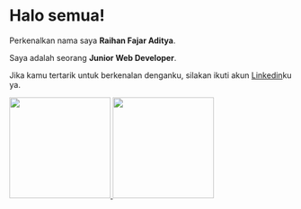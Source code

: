 # Halo semua! 

Perkenalkan nama saya **Raihan Fajar Aditya**.

Saya adalah seorang **Junior Web Developer**.

Jika kamu tertarik untuk berkenalan denganku, silakan ikuti akun [Linkedin](https://www.linkedin.com/in/raihan-fajar-aditya-752287228/)ku ya.

<p align="left">
<a href="https://github.com/rfadityas">
  <img height="180em" src="https://github-readme-stats-eight-theta.vercel.app/api?username=rfadityas&show_icons=true&theme=algolia&include_all_commits=true&count_private=true"/>
  <img height="180em" src="https://github-readme-stats-eight-theta.vercel.app/api/top-langs/?username=rfadityas&layout=compact&langs_count=8&theme=algolia"/>
</a>
</p>
